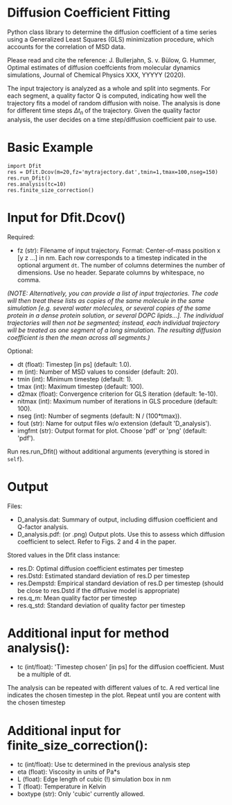 # Diffusion Coefficient Fitting

Python class library to determine the diffusion coefficient of a time series using a Generalized Least Squares (GLS) minimization procedure, which accounts for the correlation of MSD data.

Please read and cite the reference: J. Bullerjahn, S. v. Bülow, G. Hummer, Optimal estimates of diffusion coeffcients from molecular dynamics
simulations, Journal of Chemical Physics XXX, YYYYY (2020).

The input trajectory is analyzed as a whole and split into segments. For each segment, a quality factor Q is computed, indicating how well the trajectory fits a model of random diffusion with noise. The analysis is done for different time steps $\Delta t_n$ of the trajectory. Given the quality factor analysis, the user decides on a time step/diffusion coefficient pair to use.

# Basic Example
```
import Dfit
res = Dfit.Dcov(m=20,fz='mytrajectory.dat',tmin=1,tmax=100,nseg=150)
res.run_Dfit()
res.analysis(tc=10)
res.finite_size_correction()
```

# Input for Dfit.Dcov()

Required:
* fz (str): Filename of input trajectory. Format: Center-of-mass position x [y z ...] in nm. Each row corresponds to a timestep indicated in the optional argument `dt`. The number of columns determines the number of dimensions. Use no header. Separate columns by whitespace, no comma.

*(NOTE: Alternatively, you can provide a list of input trajectories. The code will then treat these lists as copies of the same molecule in the same simulation [e.g. several water molecules, or several copies of the same protein in a dense protein solution, or several DOPC lipids...]. The individual trajectories will then not be segmented; instead, each individual trajectory will be treated as one segment of a long simulation. The resulting diffusion coefficient is then the mean across all segments.)*

Optional:
* dt (float): Timestep [in ps] (default: 1.0).
* m (int): Number of MSD values to consider (default: 20).
* tmin (int): Minimum timestep (default: 1).
* tmax (int): Maximum timestep (default: 100).
* d2max (float): Convergence criterion for GLS iteration (default: 1e-10).
* nitmax (int): Maximum number of iterations in GLS procedure (default: 100).
* nseg (int): Number of segments (default: N / (100*tmax)).
* fout (str): Name for output files w/o extension (default 'D_analysis').
* imgfmt (str): Output format for plot. Choose 'pdf' or 'png' (default: 'pdf').

Run res.run_Dfit() without additional arguments (everything is stored in `self`).

# Output

Files:
* D_analysis.dat: Summary of output, including diffusion coefficient and Q-factor analysis.
* D_analysis.pdf: (or .png) Output plots. Use this to assess which diffusion coefficient to select. Refer to Figs. 2 and 4 in the paper.

Stored values in the Dfit class instance:
* res.D: Optimal diffusion coefficient estimates per timestep
* res.Dstd: Estimated standard deviation of res.D per timestep
* res.Dempstd: Empirical standard deviation of res.D per timestep (should be close to res.Dstd if the diffusive model is appropriate)
* res.q_m: Mean quality factor per timestep
* res.q_std: Standard deviation of quality factor per timestep

# Additional input for method analysis():

* tc (int/float): 'Timestep chosen' [in ps] for the diffusion coefficient. Must be a multiple of dt.

The analysis can be repeated with different values of tc. A red vertical line indicates the chosen timestep in the plot. Repeat until you are content with the chosen timestep

# Additional input for finite_size_correction():
* tc (int/float): Use tc determined in the previous analysis step
* eta (float): Viscosity in units of Pa*s
* L (float): Edge length of cubic (!) simulation box in nm
* T (float): Temperature in Kelvin
* boxtype (str): Only 'cubic' currently allowed.
